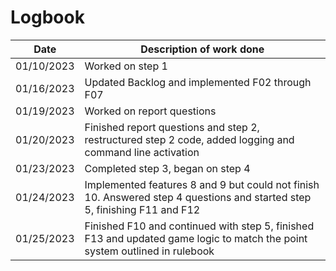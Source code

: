 # Logbook

|    Date    | Description of work done                                                                                                   |
| :--------: | -------------------------------------------------------------------------------------------------------------------------- |
| 01/10/2023 | Worked on step 1                                                                                                           |
| 01/16/2023 | Updated Backlog and implemented F02 through F07                                                                            |
| 01/19/2023 | Worked on report questions                                                                                                 |
| 01/20/2023 | Finished report questions and step 2, restructured step 2 code, added logging and command line activation                  |
| 01/23/2023 | Completed step 3, began on step 4                                                                                          |
| 01/24/2023 | Implemented features 8 and 9 but could not finish 10. Answered step 4 questions and started step 5, finishing F11 and F12  |
| 01/25/2023 | Finished F10 and continued with step 5, finished F13 and updated game logic to match the point system outlined in rulebook |
